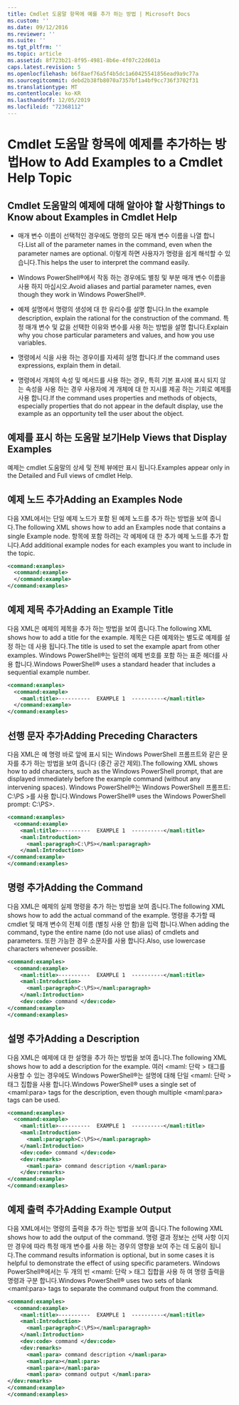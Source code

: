 ```yaml
---
title: Cmdlet 도움말 항목에 예를 추가 하는 방법 | Microsoft Docs
ms.custom: ''
ms.date: 09/12/2016
ms.reviewer: ''
ms.suite: ''
ms.tgt_pltfrm: ''
ms.topic: article
ms.assetid: 8f723b21-8f95-4981-8b6e-4f07c22d601a
caps.latest.revision: 5
ms.openlocfilehash: b6f8aef76a5f4b5dc1a60425541856ead9a9c77a
ms.sourcegitcommit: debd2b38fb8070a7357bf1a4bf9cc736f3702f31
ms.translationtype: MT
ms.contentlocale: ko-KR
ms.lasthandoff: 12/05/2019
ms.locfileid: "72368112"
---
```

# <a name="how-to-add-examples-to-a-cmdlet-help-topic"></a><span data-ttu-id="04aed-102">Cmdlet 도움말 항목에 예제를 추가하는 방법</span><span class="sxs-lookup"><span data-stu-id="04aed-102">How to Add Examples to a Cmdlet Help Topic</span></span>

## <a name="things-to-know-about-examples-in-cmdlet-help"></a><span data-ttu-id="04aed-103">Cmdlet 도움말의 예제에 대해 알아야 할 사항</span><span class="sxs-lookup"><span data-stu-id="04aed-103">Things to Know about Examples in Cmdlet Help</span></span>

- <span data-ttu-id="04aed-104">매개 변수 이름이 선택적인 경우에도 명령의 모든 매개 변수 이름을 나열 합니다.</span><span class="sxs-lookup"><span data-stu-id="04aed-104">List all of the parameter names in the command, even when the parameter names are optional.</span></span> <span data-ttu-id="04aed-105">이렇게 하면 사용자가 명령을 쉽게 해석할 수 있습니다.</span><span class="sxs-lookup"><span data-stu-id="04aed-105">This helps the user to interpret the command easily.</span></span>

- <span data-ttu-id="04aed-106">Windows PowerShell®에서 작동 하는 경우에도 별칭 및 부분 매개 변수 이름을 사용 하지 마십시오.</span><span class="sxs-lookup"><span data-stu-id="04aed-106">Avoid aliases and partial parameter names, even though they work in Windows PowerShell®.</span></span>

- <span data-ttu-id="04aed-107">예제 설명에서 명령의 생성에 대 한 유리수를 설명 합니다.</span><span class="sxs-lookup"><span data-stu-id="04aed-107">In the example description, explain the rational for the construction of the command.</span></span> <span data-ttu-id="04aed-108">특정 매개 변수 및 값을 선택한 이유와 변수를 사용 하는 방법을 설명 합니다.</span><span class="sxs-lookup"><span data-stu-id="04aed-108">Explain why you chose particular parameters and values, and how you use variables.</span></span>

- <span data-ttu-id="04aed-109">명령에서 식을 사용 하는 경우이를 자세히 설명 합니다.</span><span class="sxs-lookup"><span data-stu-id="04aed-109">If the command uses expressions, explain them in detail.</span></span>

- <span data-ttu-id="04aed-110">명령에서 개체의 속성 및 메서드를 사용 하는 경우, 특히 기본 표시에 표시 되지 않는 속성을 사용 하는 경우 사용자에 게 개체에 대 한 지시를 제공 하는 기회로 예제를 사용 합니다.</span><span class="sxs-lookup"><span data-stu-id="04aed-110">If the command uses properties and methods of objects, especially properties that do not appear in the default display, use the example as an opportunity tell the user about the object.</span></span>

## <a name="help-views-that-display-examples"></a><span data-ttu-id="04aed-111">예제를 표시 하는 도움말 보기</span><span class="sxs-lookup"><span data-stu-id="04aed-111">Help Views that Display Examples</span></span>

<span data-ttu-id="04aed-112">예제는 cmdlet 도움말의 상세 및 전체 뷰에만 표시 됩니다.</span><span class="sxs-lookup"><span data-stu-id="04aed-112">Examples appear only in the Detailed and Full views of cmdlet Help.</span></span>

## <a name="adding-an-examples-node"></a><span data-ttu-id="04aed-113">예제 노드 추가</span><span class="sxs-lookup"><span data-stu-id="04aed-113">Adding an Examples Node</span></span>

<span data-ttu-id="04aed-114">다음 XML에서는 단일 예제 노드가 포함 된 예제 노드를 추가 하는 방법을 보여 줍니다.</span><span class="sxs-lookup"><span data-stu-id="04aed-114">The following XML shows how to add an Examples node that contains a single Example node.</span></span> <span data-ttu-id="04aed-115">항목에 포함 하려는 각 예제에 대 한 추가 예제 노드를 추가 합니다.</span><span class="sxs-lookup"><span data-stu-id="04aed-115">Add additional example nodes for each examples you want to include in the topic.</span></span>

```xml
<command:examples>
  <command:example>
  </command:example>
</command:examples>
```

## <a name="adding-an-example-title"></a><span data-ttu-id="04aed-116">예제 제목 추가</span><span class="sxs-lookup"><span data-stu-id="04aed-116">Adding an Example Title</span></span>

<span data-ttu-id="04aed-117">다음 XML은 예제의 제목을 추가 하는 방법을 보여 줍니다.</span><span class="sxs-lookup"><span data-stu-id="04aed-117">The following XML shows how to add a title for the example.</span></span> <span data-ttu-id="04aed-118">제목은 다른 예제와는 별도로 예제를 설정 하는 데 사용 됩니다.</span><span class="sxs-lookup"><span data-stu-id="04aed-118">The title is used to set the example apart from other examples.</span></span> <span data-ttu-id="04aed-119">Windows PowerShell®는 일련의 예제 번호를 포함 하는 표준 헤더를 사용 합니다.</span><span class="sxs-lookup"><span data-stu-id="04aed-119">Windows PowerShell® uses a standard header that includes a sequential example number.</span></span>

```xml
<command:examples>
  <command:example>
    <maml:title>----------  EXAMPLE 1  ----------</maml:title>
  </command:example>
</command:examples>
```

## <a name="adding-preceding-characters"></a><span data-ttu-id="04aed-120">선행 문자 추가</span><span class="sxs-lookup"><span data-stu-id="04aed-120">Adding Preceding Characters</span></span>

<span data-ttu-id="04aed-121">다음 XML은 예 명령 바로 앞에 표시 되는 Windows PowerShell 프롬프트와 같은 문자를 추가 하는 방법을 보여 줍니다 (중간 공간 제외).</span><span class="sxs-lookup"><span data-stu-id="04aed-121">The following XML shows how to add characters, such as the Windows PowerShell prompt, that are displayed immediately before the example command (without any intervening spaces).</span></span> <span data-ttu-id="04aed-122">Windows PowerShell®는 Windows PowerShell 프롬프트: C:\PS >를 사용 합니다.</span><span class="sxs-lookup"><span data-stu-id="04aed-122">Windows PowerShell® uses the Windows PowerShell prompt: C:\PS>.</span></span>

```xml
<command:examples>
  <command:example>
    <maml:title>----------  EXAMPLE 1  ----------</maml:title>
    <maml:Introduction>
      <maml:paragraph>C:\PS></maml:paragraph>
    </maml:Introduction>
</command:example>
</command:examples>
```

## <a name="adding-the-command"></a><span data-ttu-id="04aed-123">명령 추가</span><span class="sxs-lookup"><span data-stu-id="04aed-123">Adding the Command</span></span>

<span data-ttu-id="04aed-124">다음 XML은 예제의 실제 명령을 추가 하는 방법을 보여 줍니다.</span><span class="sxs-lookup"><span data-stu-id="04aed-124">The following XML shows how to add the actual command of the example.</span></span> <span data-ttu-id="04aed-125">명령을 추가할 때 cmdlet 및 매개 변수의 전체 이름 (별칭 사용 안 함)을 입력 합니다.</span><span class="sxs-lookup"><span data-stu-id="04aed-125">When adding the command, type the entire name (do not use alias) of cmdlets and parameters.</span></span> <span data-ttu-id="04aed-126">또한 가능한 경우 소문자를 사용 합니다.</span><span class="sxs-lookup"><span data-stu-id="04aed-126">Also, use lowercase characters whenever possible.</span></span>

```xml
<command:examples>
  <command:example>
    <maml:title>----------  EXAMPLE 1  ----------</maml:title>
    <maml:Introduction>
      <maml:paragraph>C:\PS></maml:paragraph>
    </maml:Introduction>
    <dev:code> command </dev:code>
</command:example>
</command:examples>
```

## <a name="adding-a-description"></a><span data-ttu-id="04aed-127">설명 추가</span><span class="sxs-lookup"><span data-stu-id="04aed-127">Adding a Description</span></span>

<span data-ttu-id="04aed-128">다음 XML은 예제에 대 한 설명을 추가 하는 방법을 보여 줍니다.</span><span class="sxs-lookup"><span data-stu-id="04aed-128">The following XML shows how to add a description for the example.</span></span> <span data-ttu-id="04aed-129">여러 \<maml: 단락 > 태그를 사용할 수 있는 경우에도 Windows PowerShell®는 설명에 대해 단일 \<maml: 단락 > 태그 집합을 사용 합니다.</span><span class="sxs-lookup"><span data-stu-id="04aed-129">Windows PowerShell® uses a single set of \<maml:para> tags for the description, even though multiple \<maml:para> tags can be used.</span></span>

```xml
<command:examples>
  <command:example>
    <maml:title>----------  EXAMPLE 1  ----------</maml:title>
    <maml:Introduction>
      <maml:paragraph>C:\PS></maml:paragraph>
    </maml:Introduction>
    <dev:code> command </dev:code>
    <dev:remarks>
      <maml:para> command description </maml:para>
    </dev:remarks>
</command:example>
</command:examples>
```

## <a name="adding-example-output"></a><span data-ttu-id="04aed-130">예제 출력 추가</span><span class="sxs-lookup"><span data-stu-id="04aed-130">Adding Example Output</span></span>

<span data-ttu-id="04aed-131">다음 XML에서는 명령의 출력을 추가 하는 방법을 보여 줍니다.</span><span class="sxs-lookup"><span data-stu-id="04aed-131">The following XML shows how to add the output of the command.</span></span> <span data-ttu-id="04aed-132">명령 결과 정보는 선택 사항 이지만 경우에 따라 특정 매개 변수를 사용 하는 경우의 영향을 보여 주는 데 도움이 됩니다.</span><span class="sxs-lookup"><span data-stu-id="04aed-132">The command results information is optional, but in some cases it is helpful to demonstrate the effect of using specific parameters.</span></span> <span data-ttu-id="04aed-133">Windows PowerShell®에서는 두 개의 빈 \<maml: 단락 > 태그 집합을 사용 하 여 명령 출력을 명령과 구분 합니다.</span><span class="sxs-lookup"><span data-stu-id="04aed-133">Windows PowerShell® uses two sets of blank \<maml:para> tags to separate the command output from the command.</span></span>

```xml
<command:examples>
  <command:example>
    <maml:title>----------  EXAMPLE 1  ----------</maml:title>
    <maml:Introduction>
      <maml:paragraph>C:\PS></maml:paragraph>
    </maml:Introduction>
    <dev:code> command </dev:code>
    <dev:remarks>
      <maml:para> command description </maml:para>
      <maml:para></maml:para>
      <maml:para></maml:para>
      <maml:para> command output </maml:para>
</dev:remarks>
</command:example>
</command:examples>
```
